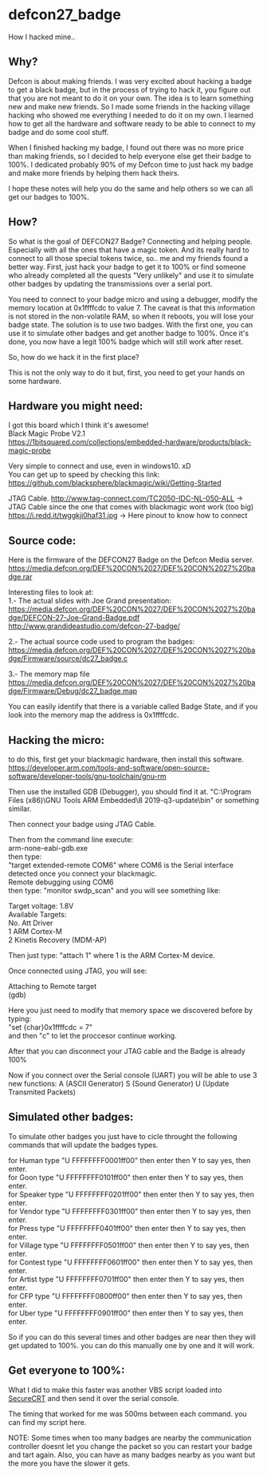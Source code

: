 # defcon27_badge
How I hacked mine..

Why?   
-----------------------------------  
Defcon is about making friends. I was very excited about hacking a badge to get a black badge, but in the process of trying to hack it, you figure out that you are not meant to do it on your own. The idea is to learn something new and make new friends. So I made some friends in the hacking village hacking who showed me everything I needed to do it on my own. I learned how to get all the hardware and software ready to be able to connect to my badge and do some cool stuff.   

When I finished hacking my badge, I found out there was no more price than making friends, so I decided to help everyone else get their badge to 100%. I dedicated probably 90% of my Defcon time to just hack my badge and make more friends by helping them hack theirs.    

I hope these notes will help you do the same and help others so we can all get our badges to 100%.   

How?   
-----------------------------------  
So what is the goal of DEFCON27 Badge? Connecting and helping people. Especially with all the ones that have a magic token. And its really hard to connect to all those special tokens twice, so.. me and my friends found a better way. First, just hack your badge to get it to 100% or find someone who already completed all the quests "Very unlikely" and use it to simulate other badges by updating the transmissions over a serial port.   

You need to connect to your badge micro and using a debugger, modify the memory location at 0x1ffffcdc to value 7. The caveat is that this information is not stored in the non-volatile RAM, so when it reboots, you will lose your badge state. The solution is to use two badges. With the first one, you can use it to simulate other badges and get another badge to 100%. Once it's done, you now have a legit 100% badge which will still work after reset.   

So, how do we hack it in the first place?   

This is not the only way to do it but, first, you need to get your hands on some hardware.   

Hardware you might need:
-----------------------------------  
I got this board which I think it's awesome!   
Black Magic Probe V2.1  
https://1bitsquared.com/collections/embedded-hardware/products/black-magic-probe   

Very simple to connect and use, even in windows10. xD   
You can get up to speed by checking this link:  
https://github.com/blacksphere/blackmagic/wiki/Getting-Started  

JTAG Cable.
http://www.tag-connect.com/TC2050-IDC-NL-050-ALL -> JTAG Cable since the one that comes with blackmagic wont work (too big)  
https://i.redd.it/twggkji0haf31.jpg -> Here pinout to know how to connect  

Source code:
----------------------------------- 
Here is the firmware of the DEFCON27 Badge on the Defcon Media server.   
https://media.defcon.org/DEF%20CON%2027/DEF%20CON%2027%20badge.rar  

Interesting files to look at:   
1.- The actual slides with Joe Grand presentation:    
 https://media.defcon.org/DEF%20CON%2027/DEF%20CON%2027%20badge/DEFCON-27-Joe-Grand-Badge.pdf  
 http://www.grandideastudio.com/defcon-27-badge/  

2.- The actual source code used to program the badges:  
https://media.defcon.org/DEF%20CON%2027/DEF%20CON%2027%20badge/Firmware/source/dc27_badge.c  

3.- The memory map file  
https://media.defcon.org/DEF%20CON%2027/DEF%20CON%2027%20badge/Firmware/Debug/dc27_badge.map  

You can easily identify that there is a variable called Badge State, and if you look into the memory map the address is 0x1ffffcdc.  

Hacking the micro:
----------------------------------- 
to do this, first get your blackmagic hardware, then install this software.   
https://developer.arm.com/tools-and-software/open-source-software/developer-tools/gnu-toolchain/gnu-rm  

Then use the installed GDB (Debugger), you should find it at. "C:\Program Files (x86)\GNU Tools ARM Embedded\8 2019-q3-update\bin\" or something similar.   

Then connect your badge using JTAG Cable. 

Then from the command line execute:  
arm-none-eabi-gdb.exe  
then type:   
"target  extended-remote COM6" where COM6 is the Serial interface detected once you connect your blackmagic.  
Remote debugging using COM6  
then type: "monitor swdp_scan" and you will see something like:  

Target voltage: 1.8V  
Available Targets:  
No. Att Driver  
 1      ARM Cortex-M  
 2      Kinetis Recovery (MDM-AP)  

Then just type: "attach 1" where 1 is the ARM Cortex-M device.   

Once connected using JTAG, you will see:  

Attaching to Remote target  
(gdb)  

Here you just need to modify that memory space we discovered before by typing:  
"set {char}0x1ffffcdc = 7"  
and then "c" to let the proccesor continue working.   

After that you can disconnect your JTAG cable and the Badge is already 100%   

Now if you connect over the Serial console (UART) you will be able to use 3 new functions: 
A (ASCII Generator)
S (Sound Generator)
U (Update Transmited Packets)

Simulated other badges:
----------------------------------- 
To simulate other badges you just have to cicle throught the following commands that will update the badges types.   

for Human type "U FFFFFFFF0001ff00" then enter then Y to say yes, then enter.   
for Goon type "U FFFFFFFF0101ff00" then enter then Y to say yes, then enter.   
for Speaker type "U FFFFFFFF0201ff00" then enter then Y to say yes, then enter.   
for Vendor type "U FFFFFFFF0301ff00" then enter then Y to say yes, then enter.  
for Press type "U FFFFFFFF0401ff00" then enter then Y to say yes, then enter.  
for Village type "U FFFFFFFF0501ff00" then enter then Y to say yes, then enter.  
for Contest type "U FFFFFFFF0601ff00" then enter then Y to say yes, then enter.  
for Artist type "U FFFFFFFF0701ff00" then enter then Y to say yes, then enter.  
for CFP type "U FFFFFFFF0800ff00" then enter then Y to say yes, then enter.  
for Uber type "U FFFFFFFF0901ff00" then enter then Y to say yes, then enter.  

So if you can do this several times and other badges are near then they will get updated to 100%.  you can do this manually one by one and it will work.

Get everyone to 100%:
----------------------------------- 
What I did to make this faster was another VBS script loaded into [SecureCRT](https://www.vandyke.com/products/securecrt/) and then send it over the serial console.  

The timing that worked for me was 500ms between each command. you can find my script here. 

NOTE: Some times when too many badges are nearby the communication controller doesnt let you change the packet so you can restart your badge and tart again. Also, you can have as many badges nearby as you want but the more you have the slower it gets. 
